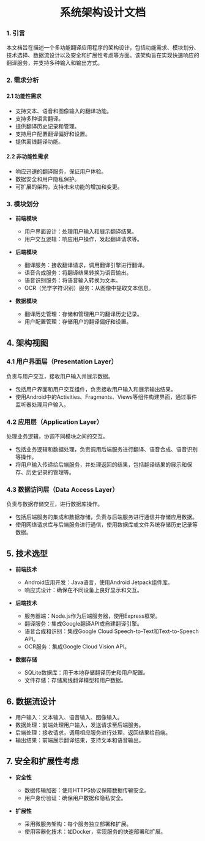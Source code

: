 <h1 align="center">系统架构设计文档</h1>

### 1. 引言
本文档旨在描述一个多功能翻译应用程序的架构设计，包括功能需求、模块划分、技术选择、数据流设计以及安全和扩展性考虑等方面。该架构旨在实现快速响应的翻译服务，并支持多种输入和输出方式。

### 2. 需求分析
#### 2.1 功能性需求
- 支持文本、语音和图像输入的翻译功能。
- 支持多种语言翻译。
- 提供翻译历史记录和管理。
- 支持用户配置翻译偏好和设置。
- 提供离线翻译功能。

#### 2.2 非功能性需求
- 响应迅速的翻译服务，保证用户体验。
- 数据安全和用户隐私保护。
- 可扩展的架构，支持未来功能的增加和变更。

### 3.  模块划分
- **前端模块**
  - 用户界面设计：处理用户输入和展示翻译结果。
  - 用户交互逻辑：响应用户操作，发起翻译请求等。

- **后端模块**
  - 翻译服务：接收翻译请求，调用翻译引擎进行翻译。
  - 语音合成服务：将翻译结果转换为语音输出。
  - 语音识别服务：将语音输入转换为文本。
  - OCR（光学字符识别）服务：从图像中提取文本信息。

- **数据模块**
  - 翻译历史管理：存储和管理用户的翻译历史记录。
  - 用户配置管理：存储用户的翻译偏好和设置。

## 4. 架构视图

### 4.1 用户界面层（Presentation Layer）
  负责与用户交互，接收用户输入并展示数据。
- 包括用户界面和用户交互组件，负责接收用户输入和展示输出结果。
- 使用Android中的Activities、Fragments、Views等组件构建界面，通过事件监听器处理用户输入。

### 4.2 应用层（Application Layer）
 处理业务逻辑，协调不同模块之间的交互。
- 包括业务逻辑和数据处理，负责调用后端服务进行翻译、语音合成、语音识别等操作。
- 将用户输入传递给后端服务，并处理返回的结果，包括翻译结果的展示和保存、历史记录的管理等。

### 4.3 数据访问层（Data Access Layer）
负责与数据存储交互，进行数据库操作。

- 包括后端服务的集成和数据存储，负责与后端服务进行通信并存储应用数据。
- 使用网络请求库与后端服务进行通信，使用数据库或文件系统存储历史记录等数据。


## 5. 技术选型
- **前端技术**
  - Android应用开发：Java语言，使用Android Jetpack组件库。
  - 响应式设计：确保在不同设备上良好显示和交互。
  
- **后端技术**
  - 服务器端：Node.js作为后端服务器，使用Express框架。
  - 翻译服务：集成Google翻译API或自建翻译引擎。
  - 语音合成和识别：集成Google Cloud Speech-to-Text和Text-to-Speech API。
  - OCR服务：集成Google Cloud Vision API。

- **数据存储**
  - SQLite数据库：用于本地存储翻译历史和用户配置。
  - 文件存储：存储离线翻译模型和用户数据。

## 6. 数据流设计
- 用户输入：文本输入、语音输入、图像输入。
- 数据处理：前端处理用户输入，发送请求至后端服务。
- 后端处理：接收请求，调用相应服务进行处理，返回结果给前端。
- 输出结果：前端展示翻译结果，支持文本和语音输出。

## 7. 安全和扩展性考虑
- **安全性**
  - 数据传输加密：使用HTTPS协议保障数据传输安全。
  - 用户身份验证：确保用户数据和隐私安全。

- **扩展性**
  - 采用微服务架构：每个服务独立部署和扩展。
  - 使用容器化技术：如Docker，实现服务的快速部署和扩展。



